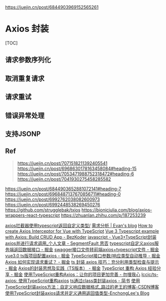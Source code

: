 https://juejin.cn/post/6844903969152565261

# Axios 封装

[TOC]



## 请求参数序列化

## 取消重复请求

## 请求重试

## 错误异常处理

## 支持JSONP

## Ref

> https://juejin.cn/post/7071518211392405541
> https://juejin.cn/post/6968630178163458084#heading-15
> https://juejin.cn/post/7053471988752318472#heading-6
> https://juejin.cn/post/7041930275458285582

https://juejin.cn/post/6844903652881072141#heading-7
https://juejin.cn/post/6968487137670856711#heading-0
https://juejin.cn/post/6992762038082600973
https://juejin.cn/post/6992448538269450276
https://github.com/strugglebak/txios
https://bionicjulia.com/blog/axios-wrappers-react-typescript
https://zhuanlan.zhihu.com/p/187253239


[axios拦截器使用typescript返回自定义类型/](http://chrischen.top/2021/07/31/axios%E6%8B%A6%E6%88%AA%E5%99%A8%E4%BD%BF%E7%94%A8typescript%E8%BF%94%E5%9B%9E%E8%87%AA%E5%AE%9A%E4%B9%89%E7%B1%BB%E5%9E%8B/)
[需求分析 | Evan's blog](https://xugaoyi.com/pages/195af93fcc871b8b/)
[How to create Axios Interceptor for Vue with TypeScript](https://lazypandatech.com/blog/Vue/33/How-to-create-Axios-Interceptor-for-Vue-with-TypeScript/)
[Vue 3 Typescript example with Axios: Build CRUD App - BezKoder](https://www.bezkoder.com/vue-3-typescript-axios/)
[javascript - Vue3+TypeScript封装axios并进行请求调用_个人文章 - SegmentFault 思否](https://segmentfault.com/a/1190000039806000)
[typescript自定义axios服务端返回数据接口 - 掘金](https://juejin.cn/post/6860399783312703496)
[swagger接口文件转前端axios+typescript文件 - 掘金](https://juejin.cn/post/6945736654866874399)
[vue3.0 ts版项目配置axios - 掘金](https://juejin.cn/post/6992762038082600973)
[TypeScript接口参数/响应类型自动推导 - 掘金](https://juejin.cn/post/7038900258461450254)
[Axios 如何实现请求重试？ - 掘金](https://juejin.cn/post/6973812686584807432)
[ts 封装 axios 技巧：充分利用类型检查与提示 - 掘金](https://juejin.cn/post/6969070102868131853)
[Axios的封装思想及实践（TS版本） - 掘金](https://juejin.cn/post/7023006049732919309)
[TypeScript 重构 Axios 经验分享 - 掘金](https://juejin.cn/post/6844903720967372814)
[使用TypeScript重构Axios：让你的项目更加完善 - 勿埋我心](https://www.qian.blue/archives/typescript-axios.html)
[lccic/ts-axios: 使用TypeScript重构axios](https://github.com/lccic/ts-axios)
[ts通过class类封装axios - 简书](https://www.jianshu.com/p/ff5abde951ac)
[使用TypeScript封装axios方法：自定义响应数据格式_路过的老王的博客-CSDN博客](https://blog.csdn.net/wj_love_wj/article/details/107222059)
[使用TypeScript封装axios请求并定义通用返回值类型-EnchongLee's Blog](https://blog.lrw98.com/archives/252)
